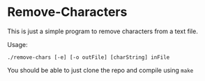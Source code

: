 # Remove-Characters

This is just a simple program to remove characters from a text file.

Usage:

`./remove-chars [-e] [-o outFile] [charString] inFile`

You should be able to just clone the repo and compile using `make`
